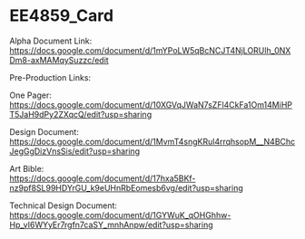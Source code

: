 # EE4859_Card  

Alpha Document Link:  
https://docs.google.com/document/d/1mYPoLW5qBcNCJT4NjLORUlh_0NXDm8-axMAMqySuzzc/edit

Pre-Production Links:  

One Pager:  
https://docs.google.com/document/d/10XGVqJWaN7sZFl4CkFa1Om14MiHPT5JaH9dPy2ZXqcQ/edit?usp=sharing  

Design Document:  
https://docs.google.com/document/d/1MvmT4sngKRul4rrqhsopM__N4BChcJegGgDizVnsSis/edit?usp=sharing  

Art Bible:  
https://docs.google.com/document/d/17hxa5BKf-nz9pf8SL99HDYrGU_k9eUHnRbEomesb6vg/edit?usp=sharing  

Technical Design Document:  
https://docs.google.com/document/d/1GYWuK_qOHGhhw-Hp_vI6WYyEr7rgfn7caSY_mnhAnpw/edit?usp=sharing  
